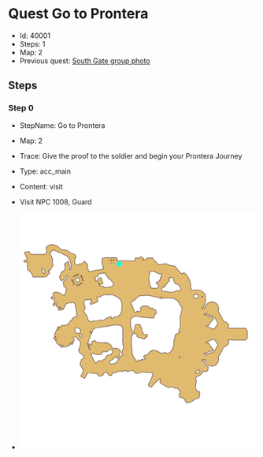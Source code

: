 # Quest Go to Prontera

- Id: 40001
- Steps: 1
- Map: 2
- Previous quest: [South Gate group photo](10010.md)

## Steps

### Step 0
- StepName:  Go to Prontera
- Map:  2
- Trace:  Give the proof to the soldier and begin your Prontera Journey
- Type:  acc_main
- Content:  visit
- Visit NPC 1008, Guard

- ![images/40001_0.png](images/40001_0.png)


